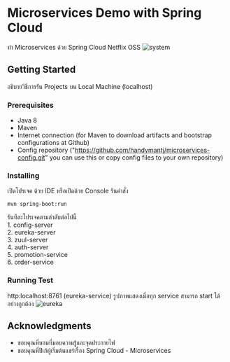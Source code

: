 # Microservices Demo with Spring Cloud
ทำ Microservices ด้วย Spring Cloud Netflix OSS
![system](https://user-images.githubusercontent.com/29037349/51042299-850afb80-15ee-11e9-8362-50389918c489.png)

## Getting Started
อธิบายวิธีการรัน Projects บน Local Machine (localhost)

### Prerequisites
* Java 8
* Maven
* Internet connection (for Maven to download artifacts and bootstrap configurations at Github)
* Config repository ("https://github.com/handymantj/microservices-config.git" you can use this or copy config files to your own repository)

### Installing
เปิดโปรเจค ด้วย IDE หรือเปิดด้วย Console รันคำสั่ง <br /> 
```
mvn spring-boot:run 
```
รันทีละโปรเจคตามลำดับต่อไปนี้ <br />
	1. config-server  <br />
	2. eureka-server <br />
	3. zuul-server  <br />
	4. auth-server  <br />
	5. promotion-service <br />
	6. order-service <br />

### Running Test
http:localhost:8761
(eureka-service) รูปภาพแสดงเมื่อทุก service สามารถ start ได้อย่างถูกต้อง
![eureka](https://user-images.githubusercontent.com/29037349/50541167-58a8b580-0bd2-11e9-8f69-e273f7e8c97c.png)

## Acknowledgments
*	ขอบคุณพี่บอมที่มอบความรู้และจุดประกายไฟ
* 	ขอบคุณพี่ปิเก้ผู้เริ่มต้นแชร์เรื่อง Spring Cloud - Microservices





